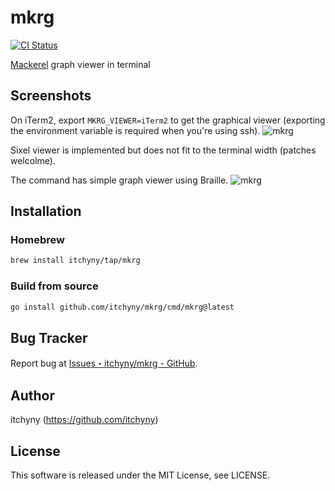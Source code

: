# mkrg
[![CI Status](https://github.com/itchyny/mkrg/workflows/CI/badge.svg)](https://github.com/itchyny/mkrg/actions)

[Mackerel](https://mackerel.io) graph viewer in terminal

## Screenshots
On iTerm2, export `MKRG_VIEWER=iTerm2` to get the graphical viewer (exporting the environment variable is required when you're using ssh).
![mkrg](https://user-images.githubusercontent.com/375258/47090208-65696e80-d25d-11e8-936a-3fe80879ebe7.png)

Sixel viewer is implemented but does not fit to the terminal width (patches welcolme).

The command has simple graph viewer using Braille.
![mkrg](https://user-images.githubusercontent.com/375258/47095115-8c2ca280-d267-11e8-99de-85dfb7401798.png)

## Installation
### Homebrew
```sh
brew install itchyny/tap/mkrg
```

### Build from source
```sh
go install github.com/itchyny/mkrg/cmd/mkrg@latest
```

## Bug Tracker
Report bug at [Issues・itchyny/mkrg - GitHub](https://github.com/itchyny/mkrg/issues).

## Author
itchyny (https://github.com/itchyny)

## License
This software is released under the MIT License, see LICENSE.
